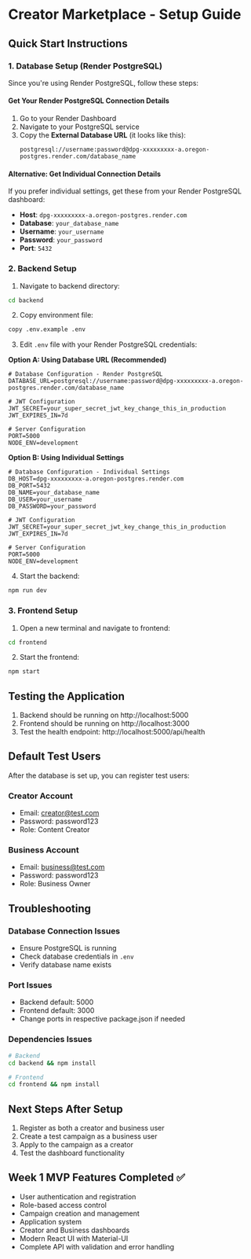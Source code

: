 # Creator Marketplace - Setup Guide

## Quick Start Instructions

### 1. Database Setup (Render PostgreSQL)

Since you're using Render PostgreSQL, follow these steps:

#### Get Your Render PostgreSQL Connection Details
1. Go to your Render Dashboard
2. Navigate to your PostgreSQL service
3. Copy the **External Database URL** (it looks like this):
   ```
   postgresql://username:password@dpg-xxxxxxxxx-a.oregon-postgres.render.com/database_name
   ```

#### Alternative: Get Individual Connection Details
If you prefer individual settings, get these from your Render PostgreSQL dashboard:
- **Host**: `dpg-xxxxxxxxx-a.oregon-postgres.render.com`
- **Database**: `your_database_name`
- **Username**: `your_username` 
- **Password**: `your_password`
- **Port**: `5432`

### 2. Backend Setup

1. Navigate to backend directory:
```bash
cd backend
```

2. Copy environment file:
```bash
copy .env.example .env
```

3. Edit `.env` file with your Render PostgreSQL credentials:

**Option A: Using Database URL (Recommended)**
```env
# Database Configuration - Render PostgreSQL
DATABASE_URL=postgresql://username:password@dpg-xxxxxxxxx-a.oregon-postgres.render.com/database_name

# JWT Configuration
JWT_SECRET=your_super_secret_jwt_key_change_this_in_production
JWT_EXPIRES_IN=7d

# Server Configuration
PORT=5000
NODE_ENV=development
```

**Option B: Using Individual Settings**
```env
# Database Configuration - Individual Settings
DB_HOST=dpg-xxxxxxxxx-a.oregon-postgres.render.com
DB_PORT=5432
DB_NAME=your_database_name
DB_USER=your_username
DB_PASSWORD=your_password

# JWT Configuration
JWT_SECRET=your_super_secret_jwt_key_change_this_in_production
JWT_EXPIRES_IN=7d

# Server Configuration
PORT=5000
NODE_ENV=development
```

4. Start the backend:
```bash
npm run dev
```

### 3. Frontend Setup

1. Open a new terminal and navigate to frontend:
```bash
cd frontend
```

2. Start the frontend:
```bash
npm start
```

## Testing the Application

1. Backend should be running on http://localhost:5000
2. Frontend should be running on http://localhost:3000
3. Test the health endpoint: http://localhost:5000/api/health

## Default Test Users

After the database is set up, you can register test users:

### Creator Account
- Email: creator@test.com
- Password: password123
- Role: Content Creator

### Business Account
- Email: business@test.com
- Password: password123
- Role: Business Owner

## Troubleshooting

### Database Connection Issues
- Ensure PostgreSQL is running
- Check database credentials in `.env`
- Verify database name exists

### Port Issues
- Backend default: 5000
- Frontend default: 3000
- Change ports in respective package.json if needed

### Dependencies Issues
```bash
# Backend
cd backend && npm install

# Frontend
cd frontend && npm install
```

## Next Steps After Setup

1. Register as both a creator and business user
2. Create a test campaign as a business user
3. Apply to the campaign as a creator
4. Test the dashboard functionality

## Week 1 MVP Features Completed ✅

- User authentication and registration
- Role-based access control
- Campaign creation and management
- Application system
- Creator and Business dashboards
- Modern React UI with Material-UI
- Complete API with validation and error handling
